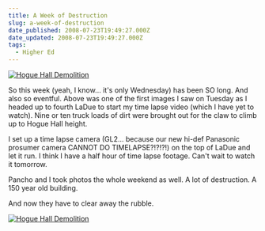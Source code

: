 ```yaml
---
title: A Week of Destruction
slug: a-week-of-destruction
date_published: 2008-07-23T19:49:27.000Z
date_updated: 2008-07-23T19:49:27.000Z
tags:
  - Higher Ed
---
```


[![Hogue Hall Demolition](http://farm4.static.flickr.com/3175/2696951554_571e74c7a8.jpg)](http://www.flickr.com/photos/asilentthing/2696951554/)

So this week (yeah, I know... it's only Wednesday) has been SO long. And also so eventful. Above was one of the first images I saw on Tuesday as I headed up to fourth LaDue to start my time lapse video (which I have yet to watch). Nine or ten truck loads of dirt were brought out for the claw to climb up to Hogue Hall height.

I set up a time lapse camera (GL2... because our new hi-def Panasonic prosumer camera CANNOT DO TIMELAPSE?!?!?!) on the top of LaDue and let it run. I think I have a half hour of time lapse footage. Can't wait to watch it tomorrow.

Pancho and I took photos the whole weekend as well. A lot of destruction. A 150 year old building.

And now they have to clear away the rubble.

[![Hogue Hall Demolition](http://farm4.static.flickr.com/3213/2697036358_e824eb58bd.jpg)](http://www.flickr.com/photos/asilentthing/2697036358/)
